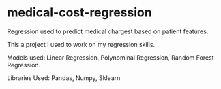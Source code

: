 # medical-cost-regression
Regression used to predict medical chargest based on patient features. 


This a project I used to work on my regression skills. 

Models used: Linear Regression, Polynominal Regression, Random Forest Regression. 

Libraries Used: Pandas, Numpy, Sklearn

